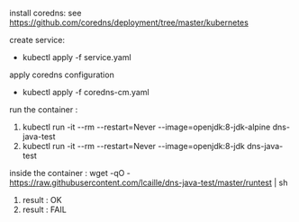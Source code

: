 
install coredns:
see https://github.com/coredns/deployment/tree/master/kubernetes

create service:
- kubectl apply -f service.yaml

apply coredns configuration
- kubectl apply -f coredns-cm.yaml

run the container :
1. kubectl run -it --rm --restart=Never --image=openjdk:8-jdk-alpine dns-java-test
2. kubectl run -it --rm --restart=Never --image=openjdk:8-jdk dns-java-test



inside the container :
wget -qO -  https://raw.githubusercontent.com/lcaille/dns-java-test/master/runtest | sh

1. result : OK
2. result : FAIL
